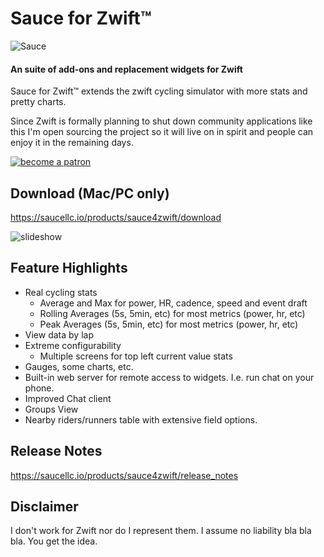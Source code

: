 Sauce for Zwift™
===========
![Sauce](images/logo_horiz_320x120.png)
#### An suite of add-ons and replacement widgets for Zwift
Sauce for Zwift™ extends the zwift cycling simulator with more stats and pretty charts.

Since Zwift is formally planning to shut down community applications like this I'm
open sourcing the project so it will live on in spirit and people can enjoy it in the
remaining days.

[![become a patron](images/become_a_patron_button.png)](https://www.patreon.com/bePatron?u=32064618)

Download (Mac/PC only)
--------
https://saucellc.io/products/sauce4zwift/download


![slideshow](assets/images/screenshots/slideshow.gif)


Feature Highlights
--------
 * Real cycling stats
   * Average and Max for power, HR, cadence, speed and event draft
   * Rolling Averages (5s, 5min, etc) for most metrics (power, hr, etc)
   * Peak Averages (5s, 5min, etc) for most metrics (power, hr, etc)
 * View data by lap
 * Extreme configurability
   * Multiple screens for top left current value stats
 * Gauges, some charts, etc.
 * Built-in web server for remote access to widgets. I.e. run chat on your phone.
 * Improved Chat client
 * Groups View
 * Nearby riders/runners table with extensive field options.


Release Notes
--------
https://saucellc.io/products/sauce4zwift/release_notes


Disclaimer
--------
I don't work for Zwift nor do I represent them.  I assume no liability bla
bla bla.  You get the idea.

